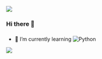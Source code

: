 <img src="https://capsule-render.vercel.app/api?type=wave&color=auto&height=300&section=header&text=eunnyoung&fontSize=90" /> 

### Hi there 👋

### 
- 🌱 I’m currently learning ![Python](https://img.shields.io/badge/python-3670A0?style=for-the-badge&logo=python&logoColor=ffdd54)

<!-- 지금 프론트엔드 강의에서 html, css를 배우고 있으니 html로 적을 것이다. -->
<img src="https://capsule-render.vercel.app/api?type=wave&color=auto&height=300&section=header&text=capsule%20render&fontSize=90" />




<!--
**eunnyoung/eunnyoung** is a ✨ _special_ ✨ repository because its `README.md` (this file) appears on your GitHub profile.

Here are some ideas to get you started:

- 🔭 I’m currently working on ...
- 🌱 I’m currently learning 
- 👯 I’m looking to collaborate on ...
- 🤔 I’m looking for help with ...
- 💬 Ask me about ...
- 📫 How to reach me: ...
- 😄 Pronouns: ...
- ⚡ Fun fact: ...
-->
